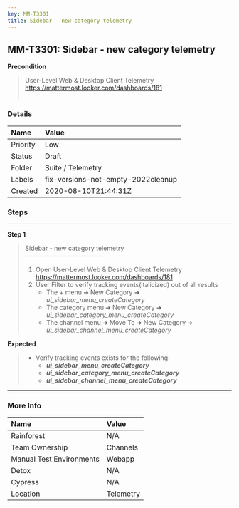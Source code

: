 ```yaml
---
key: MM-T3301
title: Sidebar - new category telemetry
---
```


## MM-T3301: Sidebar - new category telemetry

**Precondition**

> <article>User-Level Web &amp; Desktop Client Telemetry<br><a href="https://mattermost.looker.com/dashboards/181">https://mattermost.looker.com/dashboards/181</a><br><br></article>

### Details

| Name     | Value                              |
| :------- | :--------------------------------- |
| Priority | Low                                |
| Status   | Draft                              |
| Folder   | Suite / Telemetry                  |
| Labels   | fix-versions-not-empty-2022cleanup |
| Created  | 2020-08-10T21:44:31Z               |

### Steps

<hr/>

**Step 1**

> <article>Sidebar - new category telemetry<br>–––––––––––––––––––––––––<br><ol><li>Open User-Level Web &amp; Desktop Client Telemetry<br><a href="https://mattermost.looker.com/dashboards/181">https://mattermost.looker.com/dashboards/181</a></li><li>User Filter to verify tracking events(italicized) out of all results&nbsp;<ul><li>The + menu ➜ New Category ➜ <em>ui_sidebar_menu_createCategory</em></li><li>The category menu ➜ New Category ➜ <em>ui_sidebar_category_menu_createCategory</em></li><li>The channel menu ➜ Move To ➜ New Category ➜ <em>ui_sidebar_channel_menu_createCategory</em></li></ul></li></ol></article>

**Expected**

> <article><ul><li>Verify tracking events exists for the following:<ul><li><em><strong>ui_sidebar_menu_createCategory</strong></em></li><li><strong><em>ui_sidebar_category_menu_createCategory</em></strong></li><li><strong><em>ui_sidebar_channel_menu_createCategory</em></strong></li></ul></li></ul></article>

<hr/>

### More Info

| Name                     | Value     |
| :----------------------- | :-------- |
| Rainforest               | N/A       |
| Team Ownership           | Channels  |
| Manual Test Environments | Webapp    |
| Detox                    | N/A       |
| Cypress                  | N/A       |
| Location                 | Telemetry |
